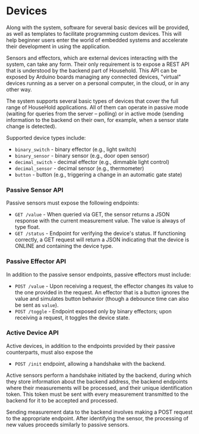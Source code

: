 # Devices

Along with the system, software for several basic devices will be provided, as well as templates to facilitate programming custom devices. This will help beginner users enter the world of embedded systems and accelerate their development in using the application.

Sensors and effectors, which are external devices interacting with the system, can take any form. Their only requirement is to expose a REST API that is understood by the backend part of Household. This API can be exposed by Arduino boards managing any connected devices, "virtual" devices running as a server on a personal computer, in the cloud, or in any other way.

The system supports several basic types of devices that cover the full range of HouseHold applications. All of them can operate in passive mode (waiting for queries from the server – polling) or in active mode (sending information to the backend on their own, for example, when a sensor state change is detected).

Supported device types include:

- ``binary_switch`` - binary effector (e.g., light switch)
- ``binary_sensor`` - binary sensor (e.g., door open sensor)
- ``decimal_switch`` - decimal effector (e.g., dimmable light control)
- ``decimal_sensor`` - decimal sensor (e.g., thermometer)
- ``button`` - button (e.g., triggering a change in an automatic gate state)

### Passive Sensor API

Passive sensors must expose the following endpoints:

- ``GET /value`` - When queried via GET, the sensor returns a JSON response with the current measurement value. The value is always of type float.
- ``GET /status`` - Endpoint for verifying the device's status. If functioning correctly, a GET request will return a JSON indicating that the device is ONLINE and containing the device type.

### Passive Effector API

In addition to the passive sensor endpoints, passive effectors must include:

- ``POST /value`` - Upon receiving a request, the effector changes its value to the one provided in the request. An effector that is a button ignores the value and simulates button behavior (though a debounce time can also be sent as `value`).
- ``POST /toggle`` - Endpoint exposed only by binary effectors; upon receiving a request, it toggles the device state.

### Active Device API

Active devices, in addition to the endpoints provided by their passive counterparts, must also expose the 
- ``POST /init`` endpoint, allowing a handshake with the backend.

Active sensors perform a handshake initiated by the backend, during which they store information about the backend address, the backend endpoints where their measurements will be processed, and their unique identification token. This token must be sent with every measurement transmitted to the backend for it to be accepted and processed.

Sending measurement data to the backend involves making a POST request to the appropriate endpoint. After identifying the sensor, the processing of new values proceeds similarly to passive sensors.
